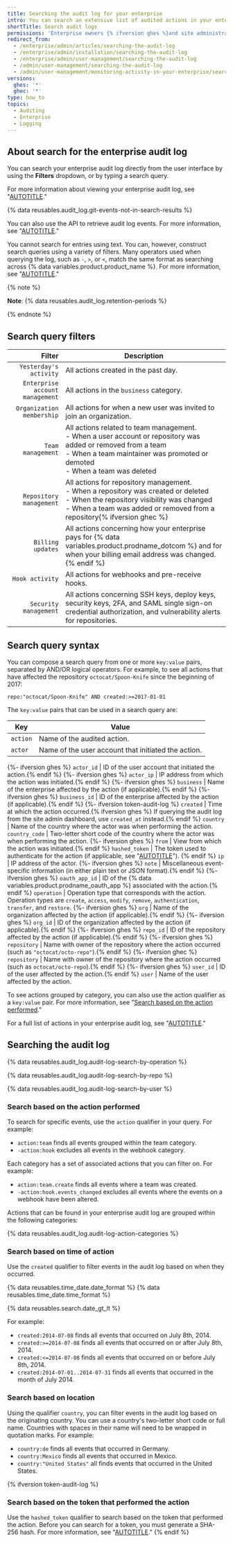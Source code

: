 ```yaml
---
title: Searching the audit log for your enterprise
intro: You can search an extensive list of audited actions in your enterprise.
shortTitle: Search audit logs
permissions: 'Enterprise owners {% ifversion ghes %}and site administrators {% endif %}can search the audit log.'
redirect_from:
  - /enterprise/admin/articles/searching-the-audit-log
  - /enterprise/admin/installation/searching-the-audit-log
  - /enterprise/admin/user-management/searching-the-audit-log
  - /admin/user-management/searching-the-audit-log
  - /admin/user-management/monitoring-activity-in-your-enterprise/searching-the-audit-log
versions:
  ghes: '*'
  ghec: '*'
type: how_to
topics:
  - Auditing
  - Enterprise
  - Logging
---
```


## About search for the enterprise audit log

You can search your enterprise audit log directly from the user interface by using the **Filters** dropdown, or by typing a search query.

For more information about viewing your enterprise audit log, see "[AUTOTITLE](/admin/monitoring-activity-in-your-enterprise/reviewing-audit-logs-for-your-enterprise/accessing-the-audit-log-for-your-enterprise)."

{% data reusables.audit_log.git-events-not-in-search-results %}

You can also use the API to retrieve audit log events. For more information, see "[AUTOTITLE](/admin/monitoring-activity-in-your-enterprise/reviewing-audit-logs-for-your-enterprise/using-the-audit-log-api-for-your-enterprise)."

You cannot search for entries using text. You can, however, construct search queries using a variety of filters. Many operators used when querying the log, such as `-`, `>`, or `<`, match the same format as searching across {% data variables.product.product_name %}. For more information, see "[AUTOTITLE](/search-github/getting-started-with-searching-on-github/about-searching-on-github)."

{% note %}

**Note**: {% data reusables.audit_log.retention-periods %}

{% endnote %}

## Search query filters

Filter| Description
--------------:| -----------
`Yesterday's activity` | All actions created in the past day.
`Enterprise account management` | All actions in the `business` category.
`Organization membership` | All actions for when a new user was invited to join an organization.
`Team management` | All actions related to team management.<br/>- When a user account or repository was added or removed from a team<br/>- When a team maintainer was promoted or demoted<br/>-  When a team was deleted
`Repository management` | All actions for repository management.<br/>- When a repository was created or deleted<br/>- When the repository visibility was changed<br/>- When a team was added or removed from a repository{% ifversion ghec %}
`Billing updates` | All actions concerning how your enterprise pays for {% data variables.product.prodname_dotcom %} and for when your billing email address was changed.{% endif %}
`Hook activity` | All actions for webhooks and pre-receive hooks.
`Security management` | All actions concerning SSH keys, deploy keys, security keys, 2FA, and SAML single sign-on credential authorization, and vulnerability alerts for repositories.

## Search query syntax

You can compose a search query from one or more `key:value` pairs, separated by AND/OR logical operators. For example, to see all actions that have affected the repository `octocat/Spoon-Knife` since the beginning of 2017:

`repo:"octocat/Spoon-Knife" AND created:>=2017-01-01`

The `key:value` pairs that can be used in a search query are:

Key            | Value
-------------- | --------------------------------------------------------
`action`       | Name of the audited action.
`actor`        | Name of the user account that initiated the action.
{%- ifversion ghes %}
`actor_id`     | ID of the user account that initiated the action.{% endif %}
{%- ifversion ghes %}
`actor_ip`     | IP address from which the action was initiated.{% endif %}
{%- ifversion ghes %}
`business` | Name of the enterprise affected by the action (if applicable).{% endif %}
{%- ifversion ghes %}
`business_id` | ID of the enterprise affected by the action (if applicable).{% endif %}
{%- ifversion token-audit-log %}
`created`      | Time at which the action occurred.{% ifversion ghes %} If querying the audit log from the site admin dashboard, use `created_at` instead.{% endif %}
`country`           | Name of the country where the actor was when performing the action.
`country_code`      | Two-letter short code of the country where the actor was when performing the action.
{%- ifversion ghes %}
`from`         | View from which the action was initiated.{% endif %}
`hashed_token` | The token used to authenticate for the action (if applicable, see "[AUTOTITLE](/admin/monitoring-activity-in-your-enterprise/reviewing-audit-logs-for-your-enterprise/identifying-audit-log-events-performed-by-an-access-token)"). {% endif %}
`ip`                | IP address of the actor.
{%- ifversion ghes %}
`note`         | Miscellaneous event-specific information (in either plain text or JSON format).{% endif %}
{%- ifversion ghes %}
`oauth_app_id` | ID of the {% data variables.product.prodname_oauth_app %} associated with the action.{% endif %}
`operation`         | Operation type that corresponds with the action. Operation types are `create`, `access`, `modify`, `remove`, `authentication`, `transfer`, and `restore`.
{%- ifversion ghes %}
`org`          | Name of the organization affected by the action (if applicable).{% endif %}
{%- ifversion ghes %}
`org_id`       | ID of the organization affected by the action (if applicable).{% endif %}
{%- ifversion ghes %}
`repo_id`      | ID of the repository affected by the action (if applicable).{% endif %}
{%- ifversion ghes %}
`repository`        | Name with owner of the repository where the action occurred (such as `"octocat/octo-repo"`).{% endif %}
{%- ifversion ghec %}
`repository`        | Name with owner of the repository where the action occurred (such as `octocat/octo-repo`).{% endif %}
{%- ifversion ghes %}
`user_id`      | ID of the user affected by the action.{% endif %}
`user`         | Name of the user affected by the action.

To see actions grouped by category, you can also use the action qualifier as a `key:value` pair. For more information, see "[Search based on the action performed](#search-based-on-the-action-performed)."

For a full list of actions in your enterprise audit log, see "[AUTOTITLE](/admin/monitoring-activity-in-your-enterprise/reviewing-audit-logs-for-your-enterprise/audit-log-events-for-your-enterprise)."

## Searching the audit log

{% data reusables.audit_log.audit-log-search-by-operation %}

{% data reusables.audit_log.audit-log-search-by-repo %}

{% data reusables.audit_log.audit-log-search-by-user %}

### Search based on the action performed

To search for specific events, use the `action` qualifier in your query. For example:

- `action:team` finds all events grouped within the team category.
- `-action:hook` excludes all events in the webhook category.

Each category has a set of associated actions that you can filter on. For example:

- `action:team.create` finds all events where a team was created.
- `-action:hook.events_changed` excludes all events where the events on a webhook have been altered.

Actions that can be found in your enterprise audit log are grouped within the following categories:

{% data reusables.audit_log.audit-log-action-categories %}

### Search based on time of action

Use the `created` qualifier to filter events in the audit log based on when they occurred.

{% data reusables.time_date.date_format %} {% data reusables.time_date.time_format %}

{% data reusables.search.date_gt_lt %}

For example:

- `created:2014-07-08` finds all events that occurred on July 8th, 2014.
- `created:>=2014-07-08` finds all events that occurred on or after July 8th, 2014.
- `created:<=2014-07-08` finds all events that occurred on or before July 8th, 2014.
- `created:2014-07-01..2014-07-31` finds all events that occurred in the month of July 2014.

### Search based on location

Using the qualifier `country`, you can filter events in the audit log based on the originating country. You can use a country's two-letter short code or full name. Countries with spaces in their name will need to be wrapped in quotation marks. For example:

- `country:de` finds all events that occurred in Germany.
- `country:Mexico` finds all events that occurred in Mexico.
- `country:"United States"` all finds events that occurred in the United States.

{% ifversion token-audit-log %}

### Search based on the token that performed the action

Use the `hashed_token` qualifier to search based on the token that performed the action. Before you can search for a token, you must generate a SHA-256 hash. For more information, see "[AUTOTITLE](/admin/monitoring-activity-in-your-enterprise/reviewing-audit-logs-for-your-enterprise/identifying-audit-log-events-performed-by-an-access-token)."
{% endif %}
